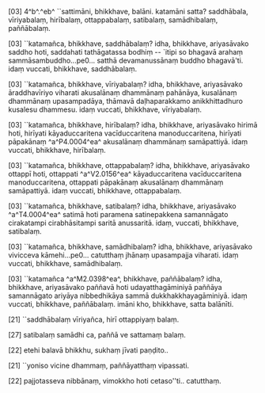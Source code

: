 [03] 4^b^.^eb^ ``sattimāni, bhikkhave, balāni. katamāni  satta? saddhābala, vīriyabalaṃ, hirībalaṃ, ottappabalaṃ, satibalaṃ,  samādhibalaṃ, paññābalaṃ.

[03] ``katamañca, bhikkhave, saddhābalaṃ? idha, bhikkhave,  ariyasāvako saddho hoti, saddahati tathāgatassa bodhiṃ -- `itipi  so bhagavā arahaṃ sammāsambuddho...pe0... satthā devamanussānaṃ buddho  bhagavā'ti. idaṃ vuccati, bhikkhave, saddhābalaṃ.

[03] ``katamañca, bhikkhave, vīriyabalaṃ? idha, bhikkhave,  ariyasāvako āraddhavīriyo viharati akusalānaṃ dhammānaṃ pahānāya,  kusalānaṃ dhammānaṃ upasampadāya, thāmavā daḷhaparakkamo anikkhittadhuro  kusalesu dhammesu. idaṃ vuccati, bhikkhave, vīriyabalaṃ.

[03] ``katamañca, bhikkhave, hirībalaṃ? idha, bhikkhave,  ariyasāvako hirimā hoti, hirīyati kāyaduccaritena vacīduccaritena  manoduccaritena, hirīyati pāpakānaṃ ^a^P4.0004^ea^ akusalānaṃ  dhammānaṃ samāpattiyā. idaṃ vuccati, bhikkhave, hirībalaṃ.

[03] ``katamañca, bhikkhave, ottappabalaṃ? idha, bhikkhave,  ariyasāvako ottappī hoti, ottappati ^a^V2.0156^ea^ kāyaduccaritena  vacīduccaritena manoduccaritena, ottappati pāpakānaṃ akusalānaṃ  dhammānaṃ samāpattiyā. idaṃ vuccati, bhikkhave, ottappabalaṃ.

[03] ``katamañca, bhikkhave, satibalaṃ? idha, bhikkhave,  ariyasāvako ^a^T4.0004^ea^ satimā hoti paramena satinepakkena samannāgato  cirakatampi cirabhāsitampi saritā anussaritā. idaṃ, vuccati,  bhikkhave, satibalaṃ.

[03] ``katamañca, bhikkhave, samādhibalaṃ? idha, bhikkhave,  ariyasāvako vivicceva kāmehi...pe0...  catutthaṃ jhānaṃ upasampajja viharati. idaṃ  vuccati, bhikkhave, samādhibalaṃ.

[03] ``katamañca ^a^M2.0398^ea^, bhikkhave, paññābalaṃ? idha, bhikkhave,  ariyasāvako paññavā hoti udayatthagāminiyā paññāya samannāgato  ariyāya nibbedhikāya sammā dukkhakkhayagāminiyā. idaṃ vuccati,  bhikkhave, paññābalaṃ. imāni kho, bhikkhave, satta balānīti.

[21] ``saddhābalaṃ vīriyañca, hirī ottappiyaṃ balaṃ.

[27] satibalaṃ samādhi ca, paññā ve sattamaṃ balaṃ.

[22] etehi balavā bhikkhu, sukhaṃ jīvati paṇḍito..

[21] ``yoniso vicine dhammaṃ, paññāyatthaṃ vipassati.

[22] pajjotasseva nibbānaṃ, vimokkho hoti cetaso''ti..  catutthaṃ.